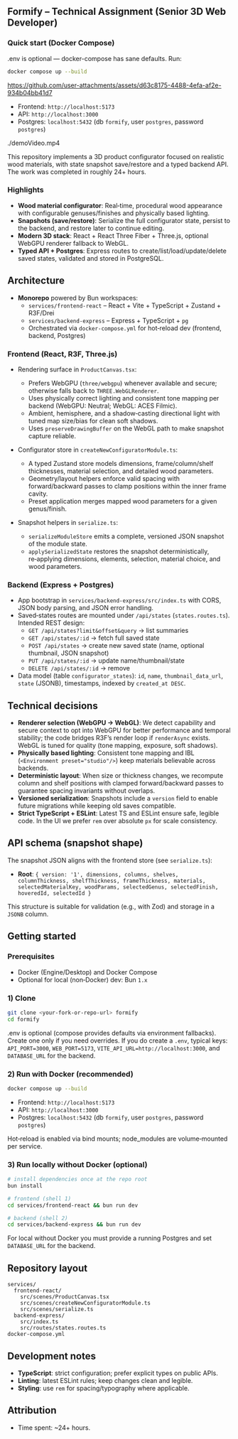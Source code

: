 ## Formify – Technical Assignment (Senior 3D Web Developer)

### Quick start (Docker Compose)

.env is optional — docker-compose has sane defaults. Run:

```bash
docker compose up --build
```

https://github.com/user-attachments/assets/d63c8175-4488-4efa-af2e-934b04bb41d7

- Frontend: `http://localhost:5173`
- API: `http://localhost:3000`
- Postgres: `localhost:5432` (db `formify`, user `postgres`, password `postgres`)

./demoVideo.mp4

This repository implements a 3D product configurator focused on realistic wood materials, with state snapshot save/restore and a typed backend API. The work was completed in roughly 24+ hours.

### Highlights

- **Wood material configurator**: Real‑time, procedural wood appearance with configurable genuses/finishes and physically based lighting.
- **Snapshots (save/restore)**: Serialize the full configurator state, persist to the backend, and restore later to continue editing.
- **Modern 3D stack**: React + React Three Fiber + Three.js, optional WebGPU renderer fallback to WebGL.
- **Typed API + Postgres**: Express routes to create/list/load/update/delete saved states, validated and stored in PostgreSQL.

## Architecture

- **Monorepo** powered by Bun workspaces:
  - `services/frontend-react` – React + Vite + TypeScript + Zustand + R3F/Drei
  - `services/backend-express` – Express + TypeScript + `pg`
  - Orchestrated via `docker-compose.yml` for hot‑reload dev (frontend, backend, Postgres)

### Frontend (React, R3F, Three.js)

- Rendering surface in `ProductCanvas.tsx`:

  - Prefers WebGPU (`three/webgpu`) whenever available and secure; otherwise falls back to `THREE.WebGLRenderer`.
  - Uses physically correct lighting and consistent tone mapping per backend (WebGPU: Neutral; WebGL: ACES Filmic).
  - Ambient, hemisphere, and a shadow‑casting directional light with tuned map size/bias for clean soft shadows.
  - Uses `preserveDrawingBuffer` on the WebGL path to make snapshot capture reliable.

- Configurator store in `createNewConfiguratorModule.ts`:

  - A typed Zustand store models dimensions, frame/column/shelf thicknesses, material selection, and detailed wood parameters.
  - Geometry/layout helpers enforce valid spacing with forward/backward passes to clamp positions within the inner frame cavity.
  - Preset application merges mapped wood parameters for a given genus/finish.

- Snapshot helpers in `serialize.ts`:
  - `serializeModuleStore` emits a complete, versioned JSON snapshot of the module state.
  - `applySerializedState` restores the snapshot deterministically, re‑applying dimensions, elements, selection, material choice, and wood parameters.

### Backend (Express + Postgres)

- App bootstrap in `services/backend-express/src/index.ts` with CORS, JSON body parsing, and JSON error handling.
- Saved‑states routes are mounted under `/api/states` (`states.routes.ts`). Intended REST design:
  - `GET /api/states?limit&offset&query` → list summaries
  - `GET /api/states/:id` → fetch full saved state
  - `POST /api/states` → create new saved state (name, optional thumbnail, JSON snapshot)
  - `PUT /api/states/:id` → update name/thumbnail/state
  - `DELETE /api/states/:id` → remove
- Data model (table `configurator_states`): `id`, `name`, `thumbnail_data_url`, `state` (JSONB), timestamps, indexed by `created_at DESC`.

## Technical decisions

- **Renderer selection (WebGPU → WebGL)**: We detect capability and secure context to opt into WebGPU for better performance and temporal stability; the code bridges R3F’s render loop if `renderAsync` exists. WebGL is tuned for quality (tone mapping, exposure, soft shadows).
- **Physically based lighting**: Consistent tone mapping and IBL (`<Environment preset="studio"/>`) keep materials believable across backends.
- **Deterministic layout**: When size or thickness changes, we recompute column and shelf positions with clamped forward/backward passes to guarantee spacing invariants without overlaps.
- **Versioned serialization**: Snapshots include a `version` field to enable future migrations while keeping old saves compatible.
- **Strict TypeScript + ESLint**: Latest TS and ESLint ensure safe, legible code. In the UI we prefer `rem` over absolute `px` for scale consistency.

## API schema (snapshot shape)

The snapshot JSON aligns with the frontend store (see `serialize.ts`):

- **Root**: `{ version: '1', dimensions, columns, shelves, columnThickness, shelfThickness, frameThickness, materials, selectedMaterialKey, woodParams, selectedGenus, selectedFinish, hoveredId, selectedId }`

This structure is suitable for validation (e.g., with Zod) and storage in a `JSONB` column.

## Getting started

### Prerequisites

- Docker (Engine/Desktop) and Docker Compose
- Optional for local (non‑Docker) dev: Bun `1.x`

### 1) Clone

```bash
git clone <your-fork-or-repo-url> formify
cd formify
```

.env is optional (compose provides defaults via environment fallbacks). Create one only if you need overrides. If you do create a `.env`, typical keys: `API_PORT=3000`, `WEB_PORT=5173`, `VITE_API_URL=http://localhost:3000`, and `DATABASE_URL` for the backend.

### 2) Run with Docker (recommended)

```bash
docker compose up --build
```

- Frontend: `http://localhost:5173`
- API: `http://localhost:3000`
- Postgres: `localhost:5432` (db `formify`, user `postgres`, password `postgres`)

Hot‑reload is enabled via bind mounts; node_modules are volume‑mounted per service.

### 3) Run locally without Docker (optional)

```bash
# install dependencies once at the repo root
bun install

# frontend (shell 1)
cd services/frontend-react && bun run dev

# backend (shell 2)
cd services/backend-express && bun run dev
```

For local without Docker you must provide a running Postgres and set `DATABASE_URL` for the backend.

## Repository layout

```
services/
  frontend-react/
    src/scenes/ProductCanvas.tsx
    src/scenes/createNewConfiguratorModule.ts
    src/scenes/serialize.ts
  backend-express/
    src/index.ts
    src/routes/states.routes.ts
docker-compose.yml
```

## Development notes

- **TypeScript**: strict configuration; prefer explicit types on public APIs.
- **Linting**: latest ESLint rules; keep changes clean and legible.
- **Styling**: use `rem` for spacing/typography where applicable.

## Attribution

- Time spent: ~24+ hours.

